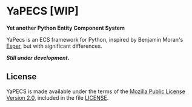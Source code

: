 # YaPECS [WIP]
**Yet another Python Entity Component System**

YaPecs is an ECS framework for Python, inspired by Benjamin Moran's [Esper][], 
but with significant differences.

***Still under development.***


## License

YaPECS is made available under the terms of the [Mozilla Public License 
Version 2.0][], included in the file [LICENSE](LICENSE).



[Esper]: https://github.com/benmoran56/esper
[Mozilla Public License Version 2.0]: https://www.mozilla.org/en-US/MPL/2.0/
